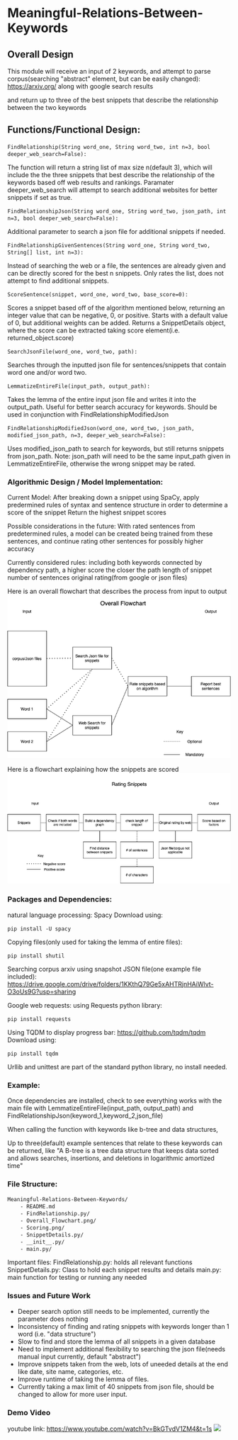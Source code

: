 # Meaningful-Relations-Between-Keywords

## Overall Design
This module will receive an input of 2 keywords, and attempt to parse corpus(searching "abstract" element, but can be easily changed):
https://arxiv.org/
along with google search results

and return up to three of the best snippets that describe the relationship between the two keywords

## Functions/Functional Design:
```
FindRelationship(String word_one, String word_two, int n=3, bool deeper_web_search=False):
```
The function will return a string list of max size n(default 3), which will include the the three snippets that best describe the relationship of the keywords based off web results and rankings. Paramater deeper_web_search will attempt to search additional websites for better snippets if set as true.

```
FindRelationshipJson(String word_one, String word_two, json_path, int n=3, bool deeper_web_search=False):
```
Additional parameter to search a json file for additional snippets if needed.

```
FindRelationshipGivenSentences(String word_one, String word_two, String[] list, int n=3):
```
Instead of searching the web or a file, the sentences are already given and can be directly scored for the best n snippets. Only rates the list, does not attempt to find additional snippets.

```
ScoreSentence(snippet, word_one, word_two, base_score=0):
```
Scores a snippet based off of the algorithm mentioned below, returning an integer value that can be negative, 0, or positive. Starts with a default value of 0, but additional weights can be added. Returns a SnippetDetails object, where the score can be extracted taking score element(i.e. returned_object.score)

```
SearchJsonFile(word_one, word_two, path):
```
Searches through the inputted json file for sentences/snippets that contain word one and/or word two.

```
LemmatizeEntireFile(input_path, output_path):
```
Takes the lemma of the entire input json file and writes it into the output_path. Useful for better search accuracy for keywords. Should be used in conjunction with FindRelationshipModifiedJson

```
FindRelationshipModifiedJson(word_one, word_two, json_path, modified_json_path, n=3, deeper_web_search=False):
```
Uses modified_json_path to search for keywords, but still returns snippets from json_path. Note: json_path will need to be the same input_path given in LemmatizeEntireFile, otherwise the wrong snippet may be rated.


### Algorithmic Design / Model Implementation:
Current Model:
After breaking down a snippet using SpaCy, 
apply predermined rules of syntax and sentence structure
in order to determine a score of the snippet
Return the highest snippet scores

Possible considerations in the future:
With rated sentences from predetermined rules,
a model can be created being trained from these sentences, 
and continue rating other sentences for possibly higher accuracy

Currently considered rules:
including both keywords
connected by dependency path, a higher score the closer the path
length of snippet
number of sentences
original rating(from google or json files)

Here is an overall flowchart that describes the process from input to output
![Overall Flowchart](https://github.com/Forward-UIUC-2021F/Meaningful-Relations-Between-Keywords/blob/main/Overall_Flowchart.png)

Here is a flowchart explaining how the snippets are scored
![Scoring Flowchart](https://github.com/Forward-UIUC-2021F/Meaningful-Relations-Between-Keywords/blob/main/Scoring.png)


### Packages and Dependencies:
natural language processing:
Spacy
Download using:
```
pip install -U spacy
```

Copying files(only used for taking the lemma of entire files):
```
pip install shutil
```

Searching corpus arxiv using snapshot JSON file(one example file included):
https://drive.google.com/drive/folders/1KKthQ79Ge5xAHTRjnHAiWlvt-O3oUs9G?usp=sharing

Google web requests:
using Requests python library:
```
pip install requests
```

Using TQDM to display progress bar:
https://github.com/tqdm/tqdm
Download using:
```
pip install tqdm
```

Urllib and unittest are part of the standard python library, no install needed.


### Example:
Once dependencies are installed, check to see everything works with the main file with 
LemmatizeEntireFile(input_path, output_path)
and
FindRelationshipJson(keyword_1,keyword_2,json_file)

When calling the function with keywords like
b-tree and data structures,

Up to three(default) example sentences that relate to these keywords can be returned, like
"A B-tree is a tree data structure that keeps data sorted and allows searches, insertions, and deletions in logarithmic amortized time"

### File Structure:
```
Meaningful-Relations-Between-Keywords/
    - README.md
    - FindRelationship.py/
    - Overall_Flowchart.png/
    - Scoring.png/
    - SnippetDetails.py/
    - __init__.py/
    - main.py/
```

Important files:
FindRelationship.py: holds all relevant functions
SnippetDetails.py: Class to hold each snippet results and details
main.py: main function for testing or running any needed 

### Issues and Future Work
* Deeper search option still needs to be implemented, currently the parameter does nothing
* Inconsistency of finding and rating snippets with keywords longer than 1 word (i.e. "data structure")
* Slow to find and store the lemma of all snippets in a given database
* Need to implement additional flexibility to searching the json file(needs manual input currently, default "abstract")
* Improve snippets taken from the web, lots of uneeded details at the end like date, site name, categories, etc.
* Improve runtime of taking the lemma of files.
* Currently taking a max limit of 40 snippets from json file, should be changed to allow for more user input.

### Demo Video
youtube link:
https://www.youtube.com/watch?v=BkGTvdV1ZM4&t=1s
[<img src="https://img.youtube.com/vi/BkGTvdV1ZM4/maxresdefault.jpg" width="50%">](https://youtu.be/BkGTvdV1ZM4)
